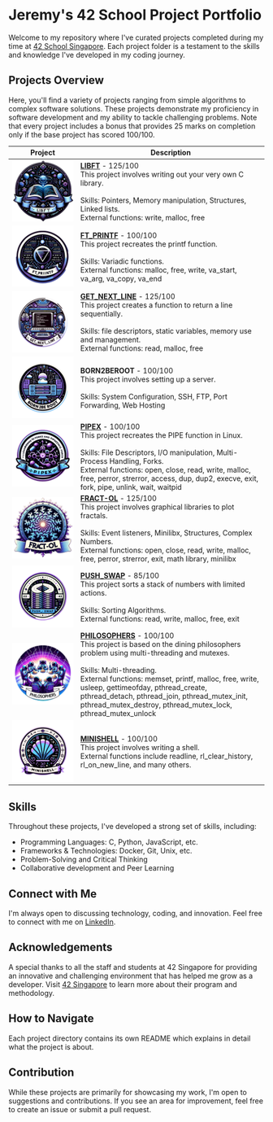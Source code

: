 # Jeremy's 42 School Project Portfolio

Welcome to my repository where I've curated projects completed during my time at [42 School Singapore](https://www.42singapore.com). Each project folder is a testament to the skills and knowledge I've developed in my coding journey.

## Projects Overview

Here, you'll find a variety of projects ranging from simple algorithms to complex software solutions. These projects demonstrate my proficiency in software development and my ability to tackle challenging problems. Note that every project includes a bonus that provides 25 marks on completion only if the base project has scored 100/100.

| Project|Description |
| --- | --- |
| [![LIBFT](./imgs/libft.png)](https://github.com/JeremyChooCK/42-Core-SG/tree/main/libft) | **[LIBFT](https://github.com/JeremyChooCK/42-Core-SG/tree/main/libft)** - 125/100 <br> This project involves writing out your very own C library. <br><br>Skills: Pointers, Memory manipulation, Structures, Linked lists. <br>External functions: write, malloc, free |
| [![FT_PRINTF](./imgs/printf.png)](https://github.com/JeremyChooCK/42-Core-SG/tree/main/ft_printf) | **[FT_PRINTF](https://github.com/JeremyChooCK/42-Core-SG/tree/main/ft_printf)** - 100/100 <br> This project recreates the printf function. <br><br>Skills: Variadic functions. <br>External functions: malloc, free, write, va_start, va_arg, va_copy, va_end |
| [![GET_NEXT_LINE](./imgs/gnl.png)](https://github.com/JeremyChooCK/42-Core-SG/tree/main/get_next_line) | **[GET_NEXT_LINE](https://github.com/JeremyChooCK/42-Core-SG/tree/main/get_next_line)** - 125/100 <br> This project creates a function to return a line sequentially. <br><br>Skills: file descriptors, static variables, memory use and management. <br>External functions: read, malloc, free |
| [![BORN2BEROOT](./imgs/born2beroot.png)](#) | **BORN2BEROOT** - 100/100 <br> This project involves setting up a server. <br><br>Skills: System Configuration, SSH, FTP, Port Forwarding, Web Hosting |
| [![PIPEX](./imgs/pipex.png)](https://github.com/JeremyChooCK/42-Core-SG/tree/main/pipex) | **[PIPEX](https://github.com/JeremyChooCK/42-Core-SG/tree/main/pipex)** - 100/100 <br> This project recreates the PIPE function in Linux. <br><br>Skills: File Descriptors, I/O manipulation, Multi-Process Handling, Forks. <br>External functions: open, close, read, write, malloc, free, perror, strerror, access, dup, dup2, execve, exit, fork, pipe, unlink, wait, waitpid |
| [![FRACT-OL](./imgs/fractal.png)](https://github.com/JeremyChooCK/42-Core-SG/tree/main/fract-ol) | **[FRACT-OL](https://github.com/JeremyChooCK/42-Core-SG/tree/main/fract-ol)** - 125/100 <br> This project involves graphical libraries to plot fractals. <br><br>Skills: Event listeners, Minilibx, Structures, Complex Numbers. <br>External functions: open, close, read, write, malloc, free, perror, strerror, exit, math library, minilibx |
| [![PUSH_SWAP](./imgs/push_swap.png)](https://github.com/JeremyChooCK/42-Core-SG/tree/main/push_swap) | **[PUSH_SWAP](https://github.com/JeremyChooCK/42-Core-SG/tree/main/push_swap)** - 85/100 <br> This project sorts a stack of numbers with limited actions. <br><br>Skills: Sorting Algorithms. <br>External functions: read, write, malloc, free, exit |
| [![PHILOSOPHERS](./imgs/philo.png)](https://github.com/JeremyChooCK/42-Core-SG/tree/main/philosophers) | **[PHILOSOPHERS](https://github.com/JeremyChooCK/42-Core-SG/tree/main/philosophers)** - 100/100 <br> This project is based on the dining philosophers problem using multi-threading and mutexes. <br><br>Skills: Multi-threading. <br>External functions: memset, printf, malloc, free, write, usleep, gettimeofday, pthread_create, pthread_detach, pthread_join, pthread_mutex_init, pthread_mutex_destroy, pthread_mutex_lock, pthread_mutex_unlock |
| [![MINISHELL](./imgs/minishell.png)](https://github.com/JeremyChooCK/42-Minishell) | **[MINISHELL](https://github.com/JeremyChooCK/42-Minishell)** - 100/100 <br> This project involves writing a shell. <br>External functions include readline, rl_clear_history, rl_on_new_line, and many others. |


## Skills

Throughout these projects, I've developed a strong set of skills, including:

- Programming Languages: C, Python, JavaScript, etc.
- Frameworks & Technologies: Docker, Git, Unix, etc.
- Problem-Solving and Critical Thinking
- Collaborative development and Peer Learning

## Connect with Me

I'm always open to discussing technology, coding, and innovation. Feel free to connect with me on [LinkedIn](https://www.linkedin.com/in/jeremy-choo-3a7b2522a/).

## Acknowledgements

A special thanks to all the staff and students at 42 Singapore for providing an innovative and challenging environment that has helped me grow as a developer. Visit [42 Singapore](https://www.42singapore.com) to learn more about their program and methodology.

## How to Navigate

Each project directory contains its own README which explains in detail what the project is about.

## Contribution

While these projects are primarily for showcasing my work, I'm open to suggestions and contributions. If you see an area for improvement, feel free to create an issue or submit a pull request.
